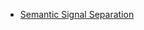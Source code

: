 - [Semantic Signal Separation](https://towardsdatascience.com/semantic-signal-separation-769f43b46779)
